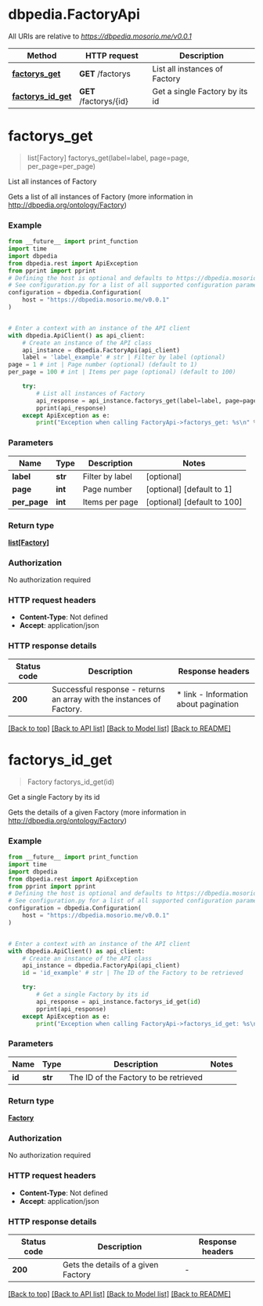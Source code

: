 # dbpedia.FactoryApi

All URIs are relative to *https://dbpedia.mosorio.me/v0.0.1*

Method | HTTP request | Description
------------- | ------------- | -------------
[**factorys_get**](FactoryApi.md#factorys_get) | **GET** /factorys | List all instances of Factory
[**factorys_id_get**](FactoryApi.md#factorys_id_get) | **GET** /factorys/{id} | Get a single Factory by its id


# **factorys_get**
> list[Factory] factorys_get(label=label, page=page, per_page=per_page)

List all instances of Factory

Gets a list of all instances of Factory (more information in http://dbpedia.org/ontology/Factory)

### Example

```python
from __future__ import print_function
import time
import dbpedia
from dbpedia.rest import ApiException
from pprint import pprint
# Defining the host is optional and defaults to https://dbpedia.mosorio.me/v0.0.1
# See configuration.py for a list of all supported configuration parameters.
configuration = dbpedia.Configuration(
    host = "https://dbpedia.mosorio.me/v0.0.1"
)


# Enter a context with an instance of the API client
with dbpedia.ApiClient() as api_client:
    # Create an instance of the API class
    api_instance = dbpedia.FactoryApi(api_client)
    label = 'label_example' # str | Filter by label (optional)
page = 1 # int | Page number (optional) (default to 1)
per_page = 100 # int | Items per page (optional) (default to 100)

    try:
        # List all instances of Factory
        api_response = api_instance.factorys_get(label=label, page=page, per_page=per_page)
        pprint(api_response)
    except ApiException as e:
        print("Exception when calling FactoryApi->factorys_get: %s\n" % e)
```

### Parameters

Name | Type | Description  | Notes
------------- | ------------- | ------------- | -------------
 **label** | **str**| Filter by label | [optional] 
 **page** | **int**| Page number | [optional] [default to 1]
 **per_page** | **int**| Items per page | [optional] [default to 100]

### Return type

[**list[Factory]**](Factory.md)

### Authorization

No authorization required

### HTTP request headers

 - **Content-Type**: Not defined
 - **Accept**: application/json

### HTTP response details
| Status code | Description | Response headers |
|-------------|-------------|------------------|
**200** | Successful response - returns an array with the instances of Factory. |  * link - Information about pagination <br>  |

[[Back to top]](#) [[Back to API list]](../README.md#documentation-for-api-endpoints) [[Back to Model list]](../README.md#documentation-for-models) [[Back to README]](../README.md)

# **factorys_id_get**
> Factory factorys_id_get(id)

Get a single Factory by its id

Gets the details of a given Factory (more information in http://dbpedia.org/ontology/Factory)

### Example

```python
from __future__ import print_function
import time
import dbpedia
from dbpedia.rest import ApiException
from pprint import pprint
# Defining the host is optional and defaults to https://dbpedia.mosorio.me/v0.0.1
# See configuration.py for a list of all supported configuration parameters.
configuration = dbpedia.Configuration(
    host = "https://dbpedia.mosorio.me/v0.0.1"
)


# Enter a context with an instance of the API client
with dbpedia.ApiClient() as api_client:
    # Create an instance of the API class
    api_instance = dbpedia.FactoryApi(api_client)
    id = 'id_example' # str | The ID of the Factory to be retrieved

    try:
        # Get a single Factory by its id
        api_response = api_instance.factorys_id_get(id)
        pprint(api_response)
    except ApiException as e:
        print("Exception when calling FactoryApi->factorys_id_get: %s\n" % e)
```

### Parameters

Name | Type | Description  | Notes
------------- | ------------- | ------------- | -------------
 **id** | **str**| The ID of the Factory to be retrieved | 

### Return type

[**Factory**](Factory.md)

### Authorization

No authorization required

### HTTP request headers

 - **Content-Type**: Not defined
 - **Accept**: application/json

### HTTP response details
| Status code | Description | Response headers |
|-------------|-------------|------------------|
**200** | Gets the details of a given Factory |  -  |

[[Back to top]](#) [[Back to API list]](../README.md#documentation-for-api-endpoints) [[Back to Model list]](../README.md#documentation-for-models) [[Back to README]](../README.md)

